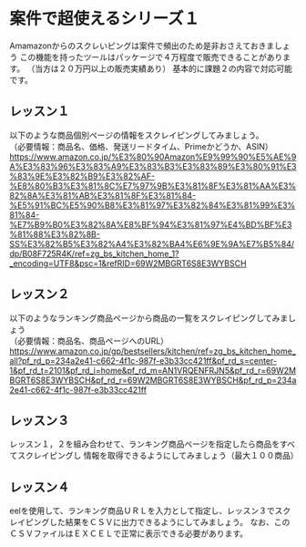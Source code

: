 # 案件で超使えるシリーズ１
Amamazonからのスクレいピングは案件で頻出のため是非おさえておきましょう
この機能を持ったツールはパッケージで４万程度で販売できることがあります。
（当方は２０万円以上の販売実績あり）
基本的に課題２の内容で対応可能です。

## レッスン１
以下のような商品個別ページの情報をスクレイピングしてみましょう。<BR>
（必要情報：商品名、価格、発送リードタイム、Primeかどうか、ASIN）
https://www.amazon.co.jp/%E3%80%90Amazon%E9%99%90%E5%AE%9A%E3%83%96%E3%83%A9%E3%83%B3%E3%83%89%E3%80%91%E3%83%9E%E3%82%B9%E3%82%AF-%E8%80%B3%E3%81%8C%E7%97%9B%E3%81%8F%E3%81%AA%E3%82%8A%E3%81%AB%E3%81%8F%E3%81%84-%E5%91%BC%E5%90%B8%E3%81%97%E3%82%84%E3%81%99%E3%81%84-%E7%B9%B0%E3%82%8A%E8%BF%94%E3%81%97%E4%BD%BF%E3%81%88%E3%82%8B-SS%E3%82%B5%E3%82%A4%E3%82%BA4%E6%9E%9A%E7%B5%84/dp/B08F725R4K/ref=zg_bs_kitchen_home_1?_encoding=UTF8&psc=1&refRID=69W2MBGRT6S8E3WYBSCH

## レッスン２
以下のようなランキング商品ページから商品の一覧をスクレイピングしてみましょう<BR>
（必要情報：商品名、商品ページへのURL）
https://www.amazon.co.jp/gp/bestsellers/kitchen/ref=zg_bs_kitchen_home_all?pf_rd_p=234a2e41-c662-4f1c-987f-e3b33cc421ff&pf_rd_s=center-1&pf_rd_t=2101&pf_rd_i=home&pf_rd_m=AN1VRQENFRJN5&pf_rd_r=69W2MBGRT6S8E3WYBSCH&pf_rd_r=69W2MBGRT6S8E3WYBSCH&pf_rd_p=234a2e41-c662-4f1c-987f-e3b33cc421ff

## レッスン３
レッスン１，２を組み合わせて、ランキング商品ページを指定したら商品をすべてスクレイピングし
情報を取得できるようにしてみましょう（最大１００商品）

## レッスン４
eelを使用して、ランキング商品ＵＲＬを入力として指定し、レッスン３でスクレイピングした結果をＣＳＶに出力できるようにしてみましょう。
なお、このＣＳＶファイルはＥＸＣＥＬで正常に表示できる必要があります。
